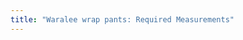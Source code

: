 ```yaml
---
title: "Waralee wrap pants: Required Measurements"
---
```


<DesignMeasurements design='waralee' />
